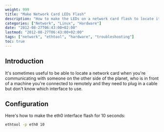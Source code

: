 ```yaml
---
weight: 999
title: "Make Network Card LEDs Flash"
description: "How to make the LEDs on a network card flash to locate it physically on a server or device."
categories: ["Network", "Linux", "Hardware"]
date: "2012-08-27T06:43:00+02:00"
lastmod: "2012-08-27T06:43:00+02:00"
tags: ["network", "ethtool", "hardware", "troubleshooting"]
toc: true
---
```


## Introduction

It's sometimes useful to be able to locate a network card when you're communicating with someone on the other side of the planet, who is in front of a machine you're connected to remotely and they need to plug in a cable but don't know which interface to use.

## Configuration

Here's how to make the eth0 interface flash for 10 seconds:

```bash
ethtool -p eth0 10
```
